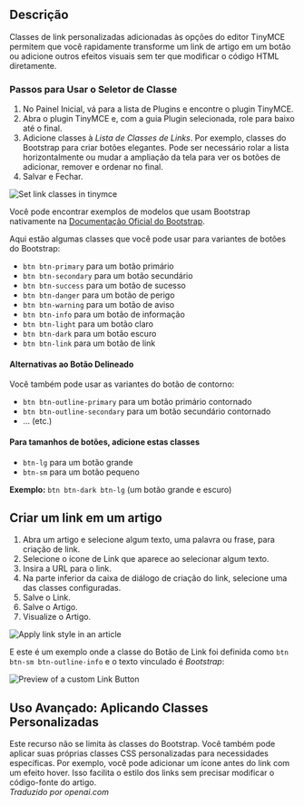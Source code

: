 <!-- Filename: J5.x:Add_a_class_selector_to_the_create_link_dialog / Display title: Artigo: Editar - Estilos de Link -->

## Descrição

Classes de link personalizadas adicionadas às opções do editor TinyMCE permitem que você rapidamente transforme um link de artigo em um botão ou adicione outros efeitos visuais sem ter que modificar o código HTML diretamente.

### Passos para Usar o Seletor de Classe

1. No Painel Inicial, vá para a lista de Plugins e encontre o plugin TinyMCE.
2. Abra o plugin TinyMCE e, com a guia Plugin selecionada, role para baixo até o final.
3. Adicione classes à *Lista de Classes de Links*. Por exemplo, classes do Bootstrap para criar botões elegantes. Pode ser necessário rolar a lista horizontalmente ou mudar a ampliação da tela para ver os botões de adicionar, remover e ordenar no final.
4. Salvar e Fechar.

![Set link classes in tinymce](../../../en/images/articles/article-edit-link-style-tinymce.png)

Você pode encontrar exemplos de modelos que usam Bootstrap nativamente na [Documentação Oficial do Bootstrap](https://getbootstrap.com/docs/5.3/components/buttons/).

Aqui estão algumas classes que você pode usar para variantes de botões do Bootstrap:

- `btn btn-primary` para um botão primário
- `btn btn-secondary` para um botão secundário
- `btn btn-success` para um botão de sucesso
- `btn btn-danger` para um botão de perigo
- `btn btn-warning` para um botão de aviso
- `btn btn-info` para um botão de informação
- `btn btn-light` para um botão claro
- `btn btn-dark` para um botão escuro
- `btn btn-link` para um botão de link

#### Alternativas ao Botão Delineado

Você também pode usar as variantes do botão de contorno:

- `btn btn-outline-primary` para um botão primário contornado
- `btn btn-outline-secondary` para um botão secundário contornado
- … (etc.)

#### Para tamanhos de botões, adicione estas classes

- `btn-lg` para um botão grande
- `btn-sm` para um botão pequeno

**Exemplo:** `btn btn-dark btn-lg` (um botão grande e escuro)

## Criar um link em um artigo

1. Abra um artigo e selecione algum texto, uma palavra ou frase, para criação de link.
2. Selecione o ícone de Link que aparece ao selecionar algum texto.
3. Insira a URL para o link.
4. Na parte inferior da caixa de diálogo de criação do link, selecione uma das classes configuradas.
5. Salve o Link.
6. Salve o Artigo.
7. Visualize o Artigo.

![Apply link style in an article](../../../en/images/articles/article-edit-link-style-apply.png)

E este é um exemplo onde a classe do Botão de Link foi definida como `btn btn-sm btn-outline-info` e o texto vinculado é *Bootstrap*:

![Preview of a custom Link Button](../../../en/images/articles/article-edit-link-style-preview.png)

## Uso Avançado: Aplicando Classes Personalizadas

Este recurso não se limita às classes do Bootstrap. Você também pode aplicar suas próprias classes CSS personalizadas para necessidades específicas. Por exemplo, você pode adicionar um ícone antes do link com um efeito hover. Isso facilita o estilo dos links sem precisar modificar o código-fonte do artigo.  
*Traduzido por openai.com*

